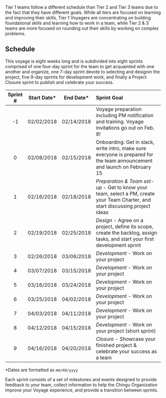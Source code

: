 Tier 1 teams follow a different schedule than Tier 2 and Tier 3 teams due to the fact that they have different goals. While all tiers are focused on learning and improving their skills, Tier 1 Voyagers are concentrating on building foundational skills and learning how to work in a team, while Tier 2 & 3 teams are more
focused on rounding out their skills by working on complex problems.

## Schedule

This voyage is eight weeks long and is subdivided into eight sprints comprised of one four-day sprint for the team to get acquainted with one another and organize, one 7-day sprint devote to selecting and designin the project, five 9-day sprints for development work, and finally a Project Closure sprint to publish and celebrate your success. 

| Sprint # | Start Date* |  End Date* | Sprint Goal                              |
|:--------:|:----------:|:----------:|:-----------------------------------------|
|    -1    | 02/02/2018 | 02/14/2018 | Voyage preparation including PM notification and training. Voyage invitations go out on Feb. 8!  |
|    0     | 02/08/2018 | 02/15/2018 | Onboarding: Get in slack, write intro, make sure everyone is prepared for the team announcement and launch on February 15 |
|    1     | 02/16/2018 | 02/18/2018 | *_Preparation & Team set-up_* - Get to know your team, select a PM, create your Team Charter, and start discussing project ideas |
|    2     | 02/19/2018 | 02/25/2018 | *_Design_* - Agree on a project, define its scope, create the backlog, assign tasks, and start your first development sprint |
|    3     | 02/26/2018 | 03/06/2018 | *_Development_* - Work on your project       |
|    4     | 03/07/2018 | 03/15/2018 | *_Development_* - Work on your project       |
|    5     | 03/16/2018 | 03/24/2018 | *_Development_* - Work on your project       |
|    6     | 03/25/2018 | 04/02/2018 | *_Development_* - Work on your project       |
|    7     | 04/03/2018 | 04/11/2018 | *_Development_* - Work on your project       |
|    8     | 04/12/2018 | 04/15/2018 | *_Development_* - Work on your project (short sprint) |
|    9     | 04/16/2018 | 04/20/2018 | *_Closure_* - Showcase your finished project & celebrate your success as a team |

*Dates are formatted as `mm/dd/yyyy`

Each sprint consists of a set of milestones and events designed to provide feedback to your team, collect information to help the Chingu Organization improve your Voyage experience, and provide a transition between sprints.